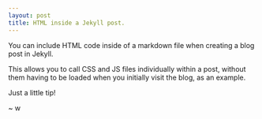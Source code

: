 ```yaml
---
layout: post
title: HTML inside a Jekyll post.
---
```


You can include HTML code inside of a markdown file when creating a blog post in Jekyll.

This allows you to call CSS and JS files individually within a post, without them having to be loaded when you initially visit the blog, as an example.

Just a little tip!

~ w